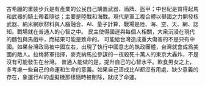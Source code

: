 古希臘的重裝步兵是有產業的公民自己購置武器、盾牌、盔甲；中世紀是買得起馬和武器的騎士帶着隨從；主要是陸戰和海戰。現代是軍工複合體以舉國之力開發核武器、納米網狀材料與人腦融合、AI、量子計算，戰場是陸、海、空、天、網、認知。戰場就在普通人的心智之中。
民主使得國運與每個人相關，大衆沉浸在現代的麵包與馬戲中，而結果可能是致命的。
可能給台灣造成重大傷害的不是只有中國。如果台灣政局被中國左右，出現了執行中國意志的執政團體，台灣就會成爲美國的敵人。拉梅將軍指揮，麥克納馬拉參謀的一夜殺死十萬人的東京大轟炸，不是沒有可能發生在台灣。
普通人能做的是，提升自己的心智水平。飲食男女之上，多考慮一些自己的命運和生命的意義。如果自己活成比AI都沒有用處、缺少意義的存在，象運行AI的虛擬機那樣隨時被刪除，就成了命運。
